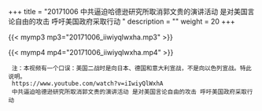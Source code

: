 +++
title = "20171006  中共逼迫哈德逊研究所取消郭文贵的演讲活动 是对美国言论自由的攻击 呼吁美国政府采取行动 "
description = ""
weight = 20
+++

{{< mymp3 mp3="20171006_iiwiyqlwxha.mp3" >}}

{{< mymp4 mp4="20171006_iiwiyqlwxha.mp4" >}}

     注：本视频有一个口误：美国二战时是向日本、德国和意大利宣战，不是向以色列宣战。特此说明。 
     https://www.youtube.com/watch?v=iIwiyQlWxhA 
     中共逼迫哈德逊研究所取消郭文贵的演讲活动 是对美国言论自由的攻击 呼吁美国政府采取行动 
